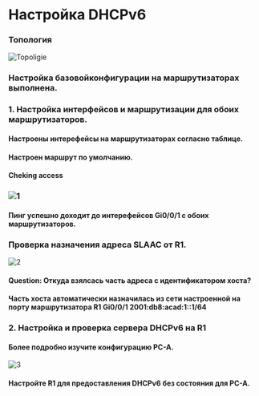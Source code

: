 # Настройка DHCPv6
### Топология
![Topoligie](https://user-images.githubusercontent.com/99610266/170830737-e54e84c2-d91f-4205-abf9-ea12cc18b705.png)
### Настройка базовойконфигурации на маршрутизаторах выполнена.
### 1. Настройка интерфейсов и маршрутизации для обоих маршрутизаторов.
#### Настроены интерефейсы на маршрутизаторах согласно таблице.
#### Настроен маршрут по умолчанию.
#### Cheking access
### ![1](https://user-images.githubusercontent.com/99610266/170831098-2daeebc8-d001-4d24-954c-9c0f8298b5dc.png)
#### Пинг успешно доходит до интерефейсов Gi0/0/1 с обоих маршрутизаторов.
### Проверка назначения адреса SLAAC от R1.
![2](https://user-images.githubusercontent.com/99610266/170831332-3029cbfa-7dca-4f6e-86b2-f50f3f2c1819.png)
#### Question: Откуда взялсась часть адреса с идентификатором хоста?
#### Часть хоста автоматически назначилась из сети настроенной на порту маршрутизатора R1 Gi0/0/1 2001:db8:acad:1::1/64
### 2. Настройка и проверка сервера DHCPv6 на R1
#### Более подробно изучите конфигурацию PC-A.
![3](https://user-images.githubusercontent.com/99610266/170831777-da961252-50c5-4d22-bee6-b06e609ef9f5.png)
#### Настройте R1 для предоставления DHCPv6 без состояния для PC-A.
#### 
